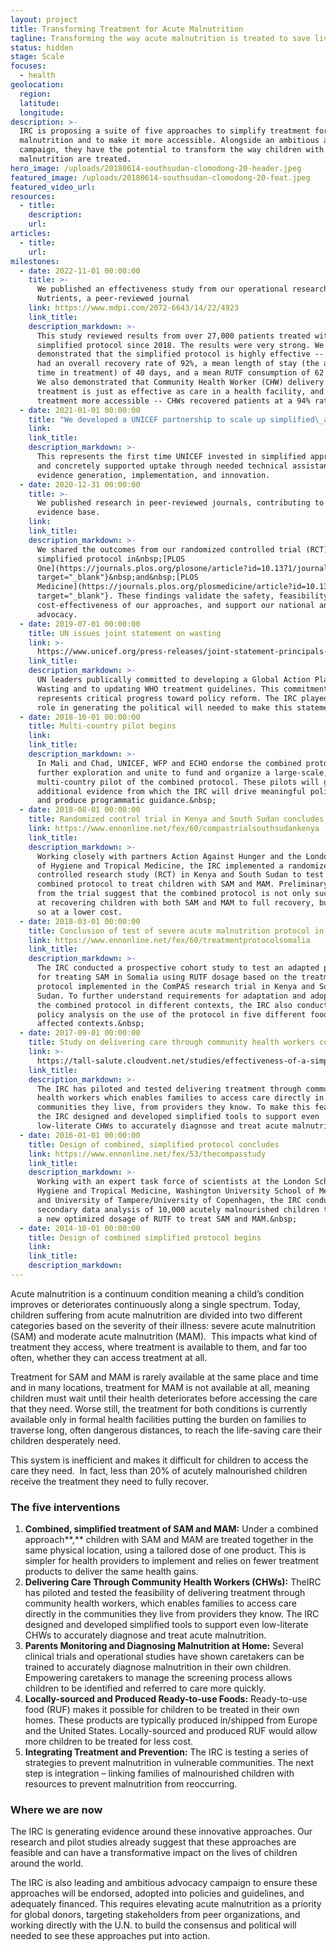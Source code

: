 ```yaml
---
layout: project
title: Transforming Treatment for Acute Malnutrition
tagline: Transforming the way acute malnutrition is treated to save lives and cost
status: hidden
stage: Scale
focuses:
  - health
geolocation:
  region:
  latitude:
  longitude:
description: >-
  IRC is proposing a suite of five approaches to simplify treatment for acute
  malnutrition and to make it more accessible. Alongside an ambitious advocacy
  campaign, they have the potential to transform the way children with acute
  malnutrition are treated.
hero_image: /uploads/20180614-southsudan-clomodong-20-header.jpeg
featured_image: /uploads/20180614-southsudan-clomodong-20-feat.jpeg
featured_video_url:
resources:
  - title:
    description:
    url:
articles:
  - title:
    url:
milestones:
  - date: 2022-11-01 00:00:00
    title: >-
      We published an effectiveness study from our operational research Mali in
      Nutrients, a peer-reviewed journal
    link: https://www.mdpi.com/2072-6643/14/22/4923
    link_title:
    description_markdown: >-
      This study reviewed results from over 27,000 patients treated with the
      simplified protocol since 2018. The results were very strong. We
      demonstrated that the simplified protocol is highly effective -- patients
      had an overall recovery rate of 92%, a mean length of stay (the amount of
      time in treatment) of 40 days, and a mean RUTF consumption of 62 sachets.
      We also demonstrated that Community Health Worker (CHW) delivery of
      treatment is just as effective as care in a health facility, and makes
      treatment more accessible -- CHWs recovered patients at a 94% rate.
  - date: 2021-01-01 00:00:00
    title: "We developed a UNICEF partnership to scale up simplified\_approaches and are now leading a consortium of our team,\_Action Against Hunger, and Save the Children"
    link:
    link_title:
    description_markdown: >-
      This represents the first time UNICEF invested in simplified approaches
      and concretely supported uptake through needed technical assistance,
      evidence generation, implementation, and innovation.
  - date: 2020-12-31 00:00:00
    title: >-
      We published research in peer-reviewed journals, contributing to our
      evidence base.
    link:
    link_title:
    description_markdown: >-
      We shared the outcomes from our randomized controlled trial (RCT) on the
      simplified protocol in&nbsp;[PLOS
      One](https://journals.plos.org/plosone/article?id=10.1371/journal.pone.0245477){:
      target="_blank"}&nbsp;and&nbsp;[PLOS
      Medicine](https://journals.plos.org/plosmedicine/article?id=10.1371/journal.pmed.1003192){:
      target="_blank"}. These findings validate the safety, feasibility, and
      cost-effectiveness of our approaches, and support our national and global
      advocacy.
  - date: 2019-07-01 00:00:00
    title: UN issues joint statement on wasting
    link: >-
      https://www.unicef.org/press-releases/joint-statement-principals-fao-who-unhcr-unicef-wfp-and-un-ocha
    link_title:
    description_markdown: >-
      UN leaders publically committed to developing a Global Action Plan on
      Wasting and to updating WHO treatment guidelines. This commitment
      represents critical progress toward policy reform. The IRC played a key
      role in generating the political will needed to make this statement.
  - date: 2018-10-01 00:00:00
    title: Multi-country pilot begins
    link:
    link_title:
    description_markdown: >-
      In Mali and Chad, UNICEF, WFP and ECHO endorse the combined protocol for
      further exploration and unite to fund and organize a large-scale,
      multi-country pilot of the combined protocol. These pilots will generate
      additional evidence from which the IRC will drive meaningful policy change
      and produce programmatic guidance.&nbsp;
  - date: 2018-08-01 00:00:00
    title: Randomized control trial in Kenya and South Sudan concludes
    link: https://www.ennonline.net/fex/60/compastrialsouthsudankenya
    link_title:
    description_markdown: >-
      Working closely with partners Action Against Hunger and the London School
      of Hygiene and Tropical Medicine, the IRC implemented a randomized
      controlled research study (RCT) in Kenya and South Sudan to test a
      combined protocol to treat children with SAM and MAM. Preliminary results
      from the trial suggest that the combined protocol is not only successful
      at recovering children with both SAM and MAM to full recovery, but can do
      so at a lower cost.
  - date: 2018-03-01 00:00:00
    title: Conclusion of test of severe acute malnutrition protocol in Somalia
    link: https://www.ennonline.net/fex/60/treatmentprotocolsomalia
    link_title:
    description_markdown: >-
      The IRC conducted a prospective cohort study to test an adapted protocol
      for treating SAM in Somalia using RUTF dosage based on the treatment
      protocol implemented in the ComPAS research trial in Kenya and South
      Sudan. To further understand requirements for adaptation and adoption of
      the combined protocol in different contexts, the IRC also conducted a
      policy analysis on the use of the protocol in five different food-crisis
      affected contexts.&nbsp;
  - date: 2017-09-01 00:00:00
    title: Study on delivering care through community health workers concludes
    link: >-
      https://tall-salute.cloudvent.net/studies/effectiveness-of-a-simplified-protocol-for-community-health-workers-to-treat-severe-acute-malnutrition-sam-in-an-emergency-prone-setting/
    link_title:
    description_markdown: >-
      The IRC has piloted and tested delivering treatment through community
      health workers which enables families to access care directly in the
      communities they live, from providers they know. To make this feasible,
      the IRC designed and developed simplified tools to support even
      low-literate CHWs to accurately diagnose and treat acute malnutrition.
  - date: 2016-01-01 00:00:00
    title: Design of combined, simplified protocol concludes
    link: https://www.ennonline.net/fex/53/thecompasstudy
    link_title:
    description_markdown: >-
      Working with an expert task force of scientists at the London School of
      Hygiene and Tropical Medicine, Washington University School of Medicine,
      and University of Tampere/University of Copenhagen, the IRC conducts
      secondary data analysis of 10,000 acutely malnourished children to propose
      a new optimized dosage of RUTF to treat SAM and MAM.&nbsp;
  - date: 2014-10-01 00:00:00
    title: Design of combined simplified protocol begins
    link:
    link_title:
    description_markdown:
---
```

Acute malnutrition is a continuum condition meaning a child’s condition improves or deteriorates continuously along a single spectrum. Today, children suffering from acute malnutrition are divided into two different categories based on the severity of their illness: severe acute malnutrition (SAM) and moderate acute malnutrition (MAM).&nbsp; This impacts what kind of treatment they access, where treatment is available to them, and far too often, whether they can access treatment at all.&nbsp;

Treatment for SAM and MAM is rarely available at the same place and time and in many locations, treatment for MAM is not available at all, meaning children must wait until their health deteriorates before accessing the care that they need. Worse still, the treatment for both conditions is currently available only in formal health facilities putting the burden on families to traverse long, often dangerous distances, to reach the life-saving care their children desperately need. &nbsp;

This system is inefficient and makes it difficult for children to access the care they need.&nbsp; In fact, less than 20% of acutely malnourished children receive the treatment they need to fully recover.&nbsp;

### **The five interventions**

1. **Combined, simplified treatment of SAM and MAM:** Under a combined approach**,** children with SAM and MAM are treated together in the same physical location, using a tailored dose of one product. This is simpler for health providers to implement and relies on fewer treatment products to deliver the same health gains.&nbsp;
2. **Delivering Care Through Community Health Workers (CHWs):** TheIRC has piloted and tested the feasibility of delivering treatment through community health workers, which enables families to access care directly in the communities they live from providers they know. The IRC designed and developed simplified tools to support even low-literate CHWs to accurately diagnose and treat acute malnutrition.
3. **Parents Monitoring and Diagnosing Malnutrition at Home:** Several clinical trials and operational studies have shown caretakers can be trained to accurately diagnose malnutrition in their own children. Empowering caretakers to manage the screening process allows children to be identified and referred to care more quickly.
4. **Locally-sourced and Produced Ready-to-use Foods:** Ready-to-use food (RUF) makes it possible for children to be treated in their own homes. These products are typically produced in/shipped from Europe and the United States. Locally-sourced and produced RUF would allow more children to be treated for less cost.
5. **Integrating Treatment and Prevention:** The IRC is testing a series of strategies to prevent malnutrition in vulnerable communities. The next step is integration – linking families of malnourished children with resources to prevent malnutrition from reoccurring.

### **Where we are now**

The IRC is generating evidence around these innovative approaches. Our research and pilot studies already suggest that these approaches are feasible and can have a transformative impact on the lives of children around the world.&nbsp;

The IRC is also leading and ambitious advocacy campaign to ensure these approaches will be endorsed, adopted into policies and guidelines, and adequately financed. This requires elevating acute malnutrition as a priority for global donors, targeting stakeholders from peer organizations, and working directly with the U.N. to build the consensus and political will needed to see these approaches put into action.